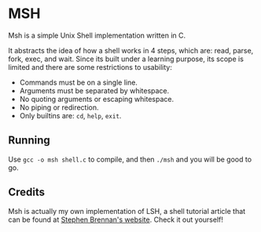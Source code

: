 MSH
===
Msh is a simple Unix Shell implementation written in C.

It abstracts the idea of how a shell works in 4 steps, which are: read, parse, fork, exec, and wait.
Since its built under a learning purpose, its scope is limited and there are some restrictions to usability:

* Commands must be on a single line.
* Arguments must be separated by whitespace.
* No quoting arguments or escaping whitespace.
* No piping or redirection.
* Only builtins are: `cd`, `help`, `exit`.

Running
-------

Use `gcc -o msh shell.c` to compile, and then `./msh` and you will be good to go.

Credits
--------
Msh is actually my own implementation of LSH, a shell tutorial article that can be found at [Stephen Brennan's website](https://brennan.io/2015/01/16/write-a-shell-in-c/). Check it out yourself!

